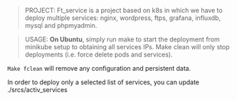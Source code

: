> PROJECT:
Ft_service is a project based on k8s in which we have to deploy multiple services: nginx, wordpress, ftps, grafana, influxdb, mysql and phpmyadmin.

> USAGE:
**On Ubuntu**, simply run 	make	 to start the deployment from minikube setup to obtaining all services IPs.
	Make clean	 will only stop deployments (i.e. force delete pods and services).

`Make fclean` will remove any configuration and persistent data.

In order to deploy only a selected list of services, you can update ./srcs/activ_services 
